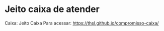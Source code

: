 # Jeito caixa de atender
Caixa: Jeito Caixa
Para acessar: https://thsl.github.io/compromisso-caixa/
